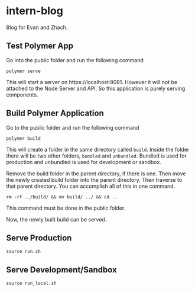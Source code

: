 # intern-blog
Blog for Evan and Zhach.

## Test Polymer App
Go into the public folder and run the following command

`polymer serve`

This will start a server on https://localhost:8081. However it will not be
attached to the Node Server and API. So this application is purely serving
components.

## Build Polymer Application
Go to the public folder and run the following command

`polymer build`

This will create a folder in the same directory called `build`. Inside the
folder there will be two other folders, `bundled` and `unbundled`. Bundled is
used for production and  unbundled is used for development or sandbox.

Remove the build folder in the parent directory, if there is one. Then move the
newly created build folder into the parent directory. Then traverse to that
parent directory. You can accomplish all of this in one command.

`rm -rf ../build/ && mv build/ ../ && cd ..`

This command must be done in the public folder.

Now, the newly built build can be served.

## Serve Production
`source run.sh`

## Serve Development/Sandbox
`source run_local.sh`
